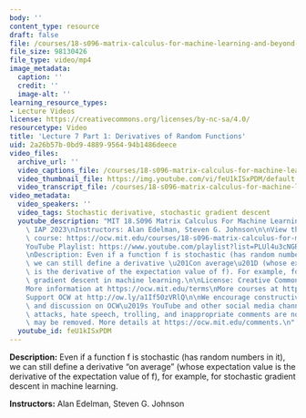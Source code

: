 ```yaml
---
body: ''
content_type: resource
draft: false
file: /courses/18-s096-matrix-calculus-for-machine-learning-and-beyond-january-iap-2023/courses/matrix-calculus-for-machine-learning-and-beyond-iap-2023/ocw_18s096_lecture07-part1_2023feb01_360p_16_9.mp4
file_size: 98130426
file_type: video/mp4
image_metadata:
  caption: ''
  credit: ''
  image-alt: ''
learning_resource_types:
- Lecture Videos
license: https://creativecommons.org/licenses/by-nc-sa/4.0/
resourcetype: Video
title: 'Lecture 7 Part 1: Derivatives of Random Functions'
uid: 2a26b57b-0bd9-4889-9564-94b1486deece
video_files:
  archive_url: ''
  video_captions_file: /courses/18-s096-matrix-calculus-for-machine-learning-and-beyond-january-iap-2023/19_-b47PnGFbw50sEzpqpqBycmlTgPmpf_transcript.webvtt
  video_thumbnail_file: https://img.youtube.com/vi/feU1kISxPDM/default.jpg
  video_transcript_file: /courses/18-s096-matrix-calculus-for-machine-learning-and-beyond-january-iap-2023/19_-b47PnGFbw50sEzpqpqBycmlTgPmpf_transcript.pdf
video_metadata:
  video_speakers: ''
  video_tags: Stochastic derivative, stochastic gradient descent
  youtube_description: "MIT 18.S096 Matrix Calculus For Machine Learning And Beyond,\
    \ IAP 2023\nInstructors: Alan Edelman, Steven G. Johnson\n\nView the complete\
    \ course: https://ocw.mit.edu/courses/18-s096-matrix-calculus-for-machine-learning-and-beyond-january-iap-2023/\n\
    YouTube Playlist: https://www.youtube.com/playlist?list=PLUl4u3cNGP62EaLLH92E_VCN4izBKK6OE\n\
    \nDescription: Even if a function f is stochastic (has random numbers in it),\
    \ we can still define a derivative \u201Con average\u201D (whose expectation value\
    \ is the derivative of the expectation value of f). For example, for stochastic\
    \ gradient descent in machine learning.\n\nLicense: Creative Commons BY-NC-SA\n\
    More information at https://ocw.mit.edu/terms\nMore courses at https://ocw.mit.edu\n\
    Support OCW at http://ow.ly/a1If50zVRlQ\n\nWe encourage constructive comments\
    \ and discussion on OCW\u2019s YouTube and other social media channels. Personal\
    \ attacks, hate speech, trolling, and inappropriate comments are not allowed and\
    \ may be removed. More details at https://ocw.mit.edu/comments.\n"
  youtube_id: feU1kISxPDM
---
```

**Description:** Even if a function f is stochastic (has random numbers in it), we can still define a derivative “on average” (whose expectation value is the derivative of the expectation value of f), for example, for stochastic gradient descent in machine learning.

**Instructors:** Alan Edelman, Steven G. Johnson